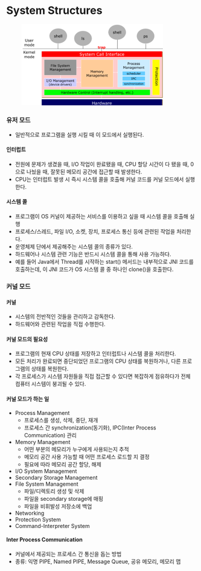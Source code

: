 # System Structures

<figure><img src="../../.gitbook/assets/Untitled (1) (1) (1).png" alt="" width="375"><figcaption></figcaption></figure>

### 유저 모드

* 일반적으로 프로그램을 실행 시킬 때 이 모드에서 실행된다.

#### 인터럽트

* 전원에 문제가 생겼을 때, I/O 작업이 완료됐을 때, CPU 할당 시간이 다 됐을 때, 0으로 나눴을 때, 잘못된 메모리 공간에 접근할 때 발생한다.
* CPU는 인터럽트 발생 시 즉시 시스템 콜을 호출해 커널 코드를 커널 모드에서 실행한다.

#### 시스템 콜

* 프로그램이 OS 커널이 제공하는 서비스를 이용하고 싶을 때 시스템 콜을 호출해 실행
* 프로세스/스레드, 파일 I/O, 소켓, 장치, 프로세스 통신 등에 관련된 작업을 처리한다.
* 운영체제 단에서 제공해주는 시스템 콜의 종류가 있다.
* 하드웨어나 시스템 관련 기능은 반드시 시스템 콜을 통해 사용 가능하다.
* 예를 들어 Java에서 Thread를 시작하는 start() 메서드는 내부적으로 JNI 코드를 호출하는데, 이 JNI 코드가 OS 시스템 콜 중 하나인 clone()을 호출한다.



### 커널 모드

#### 커널

* 시스템의 전반적인 것들을 관리하고 감독한다.
* 하드웨어와 관련된 작업을 직접 수행한다.

#### 커널 모드의 필요성

* 프로그램의 현재 CPU 상태를 저장하고 인터럽트나 시스템 콜을 처리한다.
* 모든 처리가 완료되면 중단되었던 프로그램의 CPU 상태를 복원하거나, 다른 프로그램의 상태를 복원한다.
* 각 프로세스가 시스템 자원들을 직접 접근할 수 있다면 복잡하게 점유하다가 전체 컴퓨터 시스템이 붕괴될 수 있다.

#### 커널 모드가 하는 일

* Process Management
  * 프로세스를 생성, 삭제, 중단, 재개
  * 프로세스 간 synchronization(동기화), IPC(Inter Process Communication) 관리
* Memory Management
  * 어떤 부분의 메모리가 누구에게 사용되는지 추적
  * 메모리 공간 사용 가능할 때 어떤 프로세스 로드할 지 결정
  * 필요에 따라 메모리 공간 할당, 해제
* I/O System Management
* Secondary Storage Management
* File System Management
  * 파일/디렉토리 생성 및 삭제
  * 파일을 secondary storage에 매핑
  * 파일을 비휘발성 저장소에 백업
* Networking
* Protection System
* Command-Interpreter System

#### Inter Process Communication

* 커널에서 제공되는 프로세스 간 통신을 돕는 방법
* 종류: 익명 PIPE, Named PIPE, Message Queue, 공유 메모리, 메모리 맵

